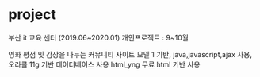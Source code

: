 # project
부산 it 교육 센터 (2019.06~2020.01)
개인프로젝트 : 9~10월

영화 평점 및 감상을 나누는 커뮤니티 사이트
모델 1 기반, java,javascript,ajax 사용, 오라클 11g 기반 데이터베이스 사용
html_yng 무료 html 기반 사용
